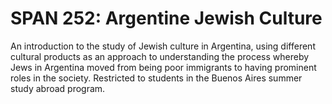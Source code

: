 # SPAN 252: Argentine Jewish Culture

An introduction to the study of Jewish culture in Argentina, using different cultural products as an approach to understanding the process whereby Jews in Argentina moved from being poor immigrants to having prominent roles in the society. Restricted to students in the Buenos Aires summer study abroad program.